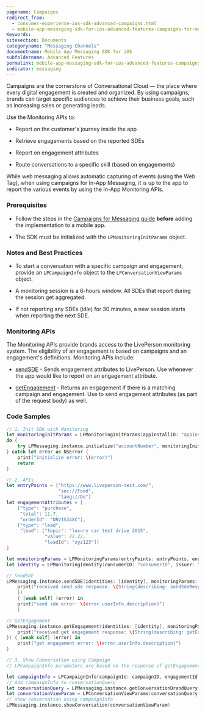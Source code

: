 ```yaml
---
pagename: Campaigns
redirect_from:
  - consumer-experience-ios-sdk-advanced-campaigns.html
  - mobile-app-messaging-sdk-for-ios-advanced-features-campaigns-for-mobile-app-messaging.html
Keywords:
sitesection: Documents
categoryname: "Messaging Channels"
documentname: Mobile App Messaging SDK for iOS
subfoldername: Advanced Features
permalink: mobile-app-messaging-sdk-for-ios-advanced-features-campaigns.html
indicator: messaging
---
```


Campaigns are the cornerstone of Conversational Cloud — the place where every digital engagement is created and organized. By using campaigns, brands can target specific audiences to achieve their business goals, such as increasing sales or generating leads.

Use the Monitoring APIs to:

* Report on the customer's journey inside the app

* Retrieve engagements based on the reported SDEs

* Report on engagement attributes

* Route conversations to a specific skill (based on engagements)

While web messaging allows automatic capturing of events (using the Web Tag), when using campaigns for In-App Messaging, it is up to the app to report the various events by using the In-App Monitoring APIs.

### Prerequisites

- Follow the steps in the [Campaigns for Messaging guide](https://s3-eu-west-1.amazonaws.com/ce-sr/CA/Campaigns/Mobile+App+Engagement+Configuration+Guide.pdf) **before** adding the implementation to a mobile app.

- The SDK must be initialized with the `LPMonitoringInitParams` object.

### Notes and Best Practices

* To start a conversation with a specific campaign and engagement, provide an `LPCampaignInfo` object to the `LPConversationViewParams` object.

* A monitoring session is a 6-hours window. All SDEs that report during the session get aggregated.

* If not reporting any SDEs (idle) for 30 minutes, a new session starts when reporting the next SDE.

### Monitoring APIs

The Monitoring APIs provide brands access to the LivePerson monitoring system. The eligibility of an engagement is based on campaigns and an engagement's definitions.  Monitoring APIs include:

* [sendSDE](consumer-experience-ios-sdk-monitoring-methods.html) - Sends engagement attributes to LivePerson. Use whenever the app would like to report on an engagement attribute.

* [getEngagement](consumer-experience-ios-sdk-monitoring-methods.html) - Returns an engagement if there is a matching campaign and engagement. Use to send engagement attributes (as part of the request body) as well.

### Code Samples

```swift
// 1. Init SDK with Monitoring
let monitoringInitParams = LPMonitoringInitParams(appInstallID: "appInstallID")
do {
    try LPMessaging.instance.initialize("accountNumber", monitoringInitParams: monitoringInitParams)
} catch let error as NSError {
    print("initialize error: \(error)")
    return
}

// 2. APIs
let entryPoints = ["https://www.liveperson-test.com/",
                   "sec://Food",
                   "lang://De"]
let engagementAttributes = [
    ["type": "purchase",
     "total": 11.7,
     "orderId": "DRV1534XC"],
    ["type": "lead",
     "lead": ["topic": "luxury car test drive 2015",
              "value": 22.22,
              "leadId": "xyz123"]]
]

let monitoringParams = LPMonitoringParams(entryPoints: entryPoints, engagementAttributes: engagementAttributes, pageId: "pageId")
let identity = LPMonitoringIdentity(consumerID: "consumerID", issuer: "BrandIssuer")

// SendSDE
LPMessaging.instance.sendSDE(identities: [identity], monitoringParams: monitoringParams, completion: { (sendSdeResponse) in
    print("received send sde response: \(String(describing: sendSdeResponse))")
    })
    { [weak self] (error) in
    print("send sde error: \(error.userInfo.description)")
    }

// GetEngagement
LPMessaging.instance.getEngagement(identities: [identity], monitoringParams: monitoringParams, completion: { (getEngagementResponse) in
    print("received get engagement response: \(String(describing: getEngagementResponse))")
}) { [weak self] (error) in
    print("get engagement error: \(error.userInfo.description)")
}

// 3. Show Conversation using Campaign
// LPCampaignInfo parameters are based on the response of getEngagement() using getEngagementResponse (of Type //LPGetEngagementResponse) and includes LPEngagementDetails

let campaignInfo = LPCampaignInfo(campaignId: campaignID, engagementId: engagementID, contextId: contextID)
// Add campaignInfo to conversationQuery
let conversationQuery = LPMessaging.instance.getConversationBrandQuery(accountNumber, campaignInfo: campaignInfo)
let conversationViewParam = LPConversationViewParams(conversationQuery: conversationQuery, isViewOnly: false)
// show conversation using campaignInfo
LPMessaging.instance.showConversation(conversationViewParam)
```
